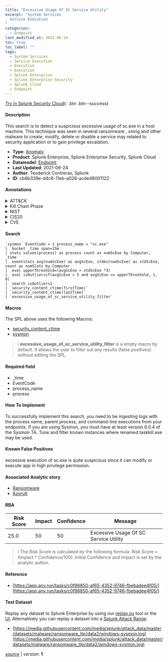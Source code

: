 ```yaml
---
title: "Excessive Usage Of SC Service Utility"
excerpt: "System Services
, Service Execution
"
categories:
  - Endpoint
last_modified_at: 2021-06-24
toc: true
toc_label: ""
tags:
  - System Services
  - Service Execution
  - Execution
  - Execution
  - Splunk Enterprise
  - Splunk Enterprise Security
  - Splunk Cloud
  - Endpoint
---
```




[Try in Splunk Security Cloud](https://www.splunk.com/en_us/products/cyber-security.html){: .btn .btn--success}

#### Description

This search is to detect a suspicious excessive usage of sc.exe in a host machine. This technique was seen in several ransomware , xmrig and other malware to create, modify, delete or disable a service may related to security application or to gain privilege escalation.

- **Type**: [Anomaly](https://github.com/splunk/security_content/wiki/Detection-Analytic-Types)
- **Product**: Splunk Enterprise, Splunk Enterprise Security, Splunk Cloud
- **Datamodel**: [Endpoint](https://docs.splunk.com/Documentation/CIM/latest/User/Endpoint)
- **Last Updated**: 2021-06-24
- **Author**: Teoderick Contreras, Splunk
- **ID**: cb6b339e-d4c6-11eb-a026-acde48001122


#### Annotations

<details>
  <summary>ATT&CK</summary>

<div markdown="1">


| ID             | Technique        |  Tactic             |
| -------------- | ---------------- |-------------------- |
| [T1569](https://attack.mitre.org/techniques/T1569/) | System Services | Execution |

| [T1569.002](https://attack.mitre.org/techniques/T1569/002/) | Service Execution | Execution |

</div>
</details>


<details>
  <summary>Kill Chain Phase</summary>

<div markdown="1">

* Exploitation


</div>
</details>


<details>
  <summary>NIST</summary>

<div markdown="1">



</div>
</details>

<details>
  <summary>CIS20</summary>

<div markdown="1">



</div>
</details>

<details>
  <summary>CVE</summary>

<div markdown="1">


</div>
</details>

#### Search 

```
`sysmon` EventCode = 1 process_name = "sc.exe" 
|  bucket _time span=15m 
| stats values(process) as process count as numScExe by Computer, _time 
|  eventstats avg(numScExe) as avgScExe, stdev(numScExe) as stdScExe, count as numSlots by Computer 
|  eval upperThreshold=(avgScExe + stdScExe *3) 
|  eval isOutlier=if(avgScExe > 5 and avgScExe >= upperThreshold, 1, 0) 
|  search isOutlier=1 
| `security_content_ctime(firstTime)` 
| `security_content_ctime(lastTime)` 
| `excessive_usage_of_sc_service_utility_filter`
```

#### Macros
The SPL above uses the following Macros:
* [security_content_ctime](https://github.com/splunk/security_content/blob/develop/macros/security_content_ctime.yml)
* [sysmon](https://github.com/splunk/security_content/blob/develop/macros/sysmon.yml)

> :information_source:
> **excessive_usage_of_sc_service_utility_filter** is a empty macro by default. It allows the user to filter out any results (false positives) without editing the SPL.

#### Required field
* _time
* EventCode
* process_name
* process


#### How To Implement
To successfully implement this search, you need to be ingesting logs with the process name, parent process, and command-line executions from your endpoints. If you are using Sysmon, you must have at least version 6.0.4 of the Sysmon TA. Tune and filter known instances where renamed taskkill.exe may be used.

#### Known False Positives
excessive execution of sc.exe is quite suspicious since it can modify or execute app in high privilege permission.

#### Associated Analytic story
* [Ransomware](/stories/ransomware)
* [Azorult](/stories/azorult)




#### RBA

| Risk Score  | Impact      | Confidence   | Message      |
| ----------- | ----------- |--------------|--------------|
| 25.0 | 50 | 50 | Excessive Usage Of SC Service Utility |


> :information_source:
> The Risk Score is calculated by the following formula: Risk Score = (Impact * Confidence/100). Initial Confidence and Impact is set by the analytic author. 

#### Reference

* [https://app.any.run/tasks/c0f98850-af65-4352-9746-fbebadee4f05/](https://app.any.run/tasks/c0f98850-af65-4352-9746-fbebadee4f05/)



#### Test Dataset
Replay any dataset to Splunk Enterprise by using our [replay.py](https://github.com/splunk/attack_data#using-replaypy) tool or the [UI](https://github.com/splunk/attack_data#using-ui).
Alternatively you can replay a dataset into a [Splunk Attack Range](https://github.com/splunk/attack_range#replay-dumps-into-attack-range-splunk-server)


* [https://media.githubusercontent.com/media/splunk/attack_data/master/datasets/malware/ransomware_ttp/data2/windows-sysmon.log](https://media.githubusercontent.com/media/splunk/attack_data/master/datasets/malware/ransomware_ttp/data2/windows-sysmon.log)



[*source*](https://github.com/splunk/security_content/tree/develop/detections/endpoint/excessive_usage_of_sc_service_utility.yml) \| *version*: **1**